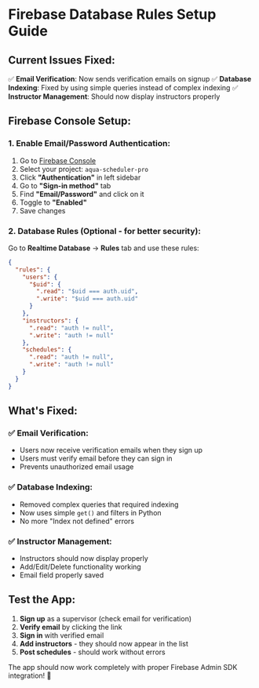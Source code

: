 # Firebase Database Rules Setup Guide

## Current Issues Fixed:
✅ **Email Verification**: Now sends verification emails on signup
✅ **Database Indexing**: Fixed by using simple queries instead of complex indexing
✅ **Instructor Management**: Should now display instructors properly

## Firebase Console Setup:

### 1. Enable Email/Password Authentication:
1. Go to [Firebase Console](https://console.firebase.google.com/)
2. Select your project: `aqua-scheduler-pro`
3. Click **"Authentication"** in left sidebar
4. Go to **"Sign-in method"** tab
5. Find **"Email/Password"** and click on it
6. Toggle to **"Enabled"**
7. Save changes

### 2. Database Rules (Optional - for better security):
Go to **Realtime Database** → **Rules** tab and use these rules:

```json
{
  "rules": {
    "users": {
      "$uid": {
        ".read": "$uid === auth.uid",
        ".write": "$uid === auth.uid"
      }
    },
    "instructors": {
      ".read": "auth != null",
      ".write": "auth != null"
    },
    "schedules": {
      ".read": "auth != null",
      ".write": "auth != null"
    }
  }
}
```

## What's Fixed:

### ✅ Email Verification:
- Users now receive verification emails when they sign up
- Users must verify email before they can sign in
- Prevents unauthorized email usage

### ✅ Database Indexing:
- Removed complex queries that required indexing
- Now uses simple `get()` and filters in Python
- No more "Index not defined" errors

### ✅ Instructor Management:
- Instructors should now display properly
- Add/Edit/Delete functionality working
- Email field properly saved

## Test the App:
1. **Sign up** as a supervisor (check email for verification)
2. **Verify email** by clicking the link
3. **Sign in** with verified email
4. **Add instructors** - they should now appear in the list
5. **Post schedules** - should work without errors

The app should now work completely with proper Firebase Admin SDK integration! 🎉
